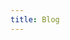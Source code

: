 ```yaml
---
title: Blog
---
```

<script setup>
import Blog from '../components/Blog.vue'
</script>

<suspense>
    <Blog></Blog>
</suspense>
